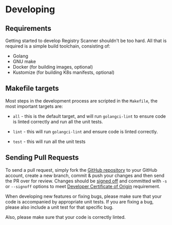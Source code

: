 # Developing

## Requirements

Getting started to develop Registry Scanner shouldn't be too hard. All that
is required is a simple build toolchain, consisting of:

* Golang
* GNU make
* Docker (for building images, optional)
* Kustomize (for building K8s manifests, optional)

## Makefile targets

Most steps in the development process are scripted in the `Makefile`, the most
important targets are:

* `all` - this is the default target, and will run `golangci-lint` to ensure code is linted correctly and run all the unit tests.

* `lint` - this will run `golangci-lint` and ensure code is linted correctly.

* `test` - this will run all the unit tests


## Sending Pull Requests

To send a pull request, simply fork the
[GitHub repository](https://github.com/argoproj-labs/argocd-image-updater)
to your GitHub account, create a new branch, commit & push your changes and then
send the PR over for review. Changes should be
[signed off](https://git-scm.com/docs/git-commit#Documentation/git-commit.txt--s)
and committed with `-s` or `--signoff` options to meet
[Developer Certificate of Origin](https://probot.github.io/apps/dco/) requirement.

When developing new features or fixing bugs, please make sure that your code is
accompanied by appropriate unit tests. If you are fixing a bug, please also
include a unit test for that specific bug.

Also, please make sure that your code is correctly linted.
